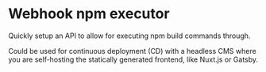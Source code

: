 # Webhook npm executor

Quickly setup an API to allow for executing npm build commands through.

Could be used for continuous deployment (CD) with a headless CMS where you are self-hosting the statically generated
frontend, like Nuxt.js or Gatsby.

